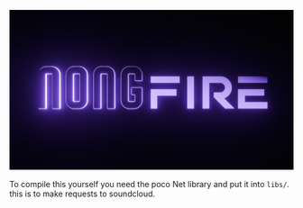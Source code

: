 ![NONGFireBanner](assets/NONGFire.png)

To compile this yourself you need the poco Net library and put it into `libs/`.
this is to make requests to soundcloud.